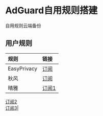 # AdGuard自用规则搭建
自用规则云端备份
## 用户规则
|规则|链接|
|:-|:-|
|EasyPrivacy    |[订阅](https://easylist-downloads.adblockplus.org/easyprivacy.txt)|
|秋风|[订阅](https://raw.githubusercontent.com/TG-Twilight/AWAvenue-Ads-Rule/main/AWAvenue-Ads-Rule.txt)|
|晴雅|[订阅1](http://rssv.cn/adguard/)  
[订阅2](https://raw.gitcode.com/rssv/qy-Ads-Rule/raw/main/black.txt)  
[订阅3](http://rssv.cn/adguard/api.php?type=black)|